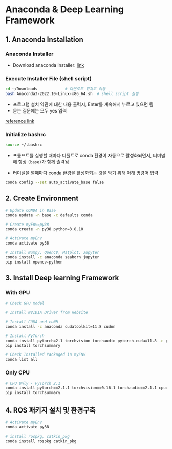 # Anaconda & Deep Learning Framework



## 1. Anaconda Installation

### Anaconda Installer

- Download anaconda Installer: [link](https://www.anaconda.com/download/success)



### Execute Installer File (shell script)

```bash
cd ~/Downloads			  # 다운로드 위치로 이동
bash Anaconda3-2022.10-Linux-x86_64.sh	# shell script 실행
```

- 프로그램 설치 약관에 대한 내용 출력시, Enter를 계속해서 누르고 있으면 됨
- 묻는 질문에는 모두 yes 입력

[reference link](https://record-everything.tistory.com/entry/Ubuntu-2004-%EC%9A%B0%EB%B6%84%ED%88%AC%EC%97%90-%EC%95%84%EB%82%98%EC%BD%98%EB%8B%A4-%EC%84%A4%EC%B9%98-%EB%B0%8F-Python-%EA%B0%80%EC%83%81%ED%99%98%EA%B2%BD-%EC%84%A4%EC%A0%95)



### Initialize bashrc 

```bash
source ~/.bashrc
```

- 프롬프트를 실행할 때마다 디폴트로 conda 환경이 자동으로 활성화되면서, 터미널에 항상 `(base)`가 함께 출력됨

- 터미널을 열때마다 conda 환경을 활성화되는 것을 막기 위해 아래 명령어 입력

```bash
conda config --set auto_activate_base false
```



## 2. Create Environment

```bash
# Update CONDA in Base
conda update -n base -c defaults conda

# Create myEnv=py38
conda create -n py38 python=3.8.10

# Activate myEnv
conda activate py38

# Install Numpy, OpenCV, Matplot, Jupyter
conda install -c anaconda seaborn jupyter
pip install opencv-python
```



## 3. Install Deep learning Framework

### With GPU

```bash
# Check GPU model

# Install NVIDIA Driver from Website

# Install CUDA and cuNN
conda install -c anaconda cudatoolkit=11.8 cudnn 

# Install PyTorch
conda install pytorch=2.1 torchvision torchaudio pytorch-cuda=11.8 -c pytorch -c nvidia
pip install torchsummary

# Check Installed Packaged in myENV
conda list all
```



### Only CPU

```bash
# CPU Only - PyTorch 2.1
conda install pytorch==2.1.1 torchvision==0.16.1 torchaudio==2.1.1 cpuonly -c pytorch
pip install torchsummary
```



## 4. ROS 패키지 설치 및 환경구축

```bash
# Activate myEnv
conda activate py38

# install rospkg, catkin_pkg
conda install rospkg catkin_pkg
```

